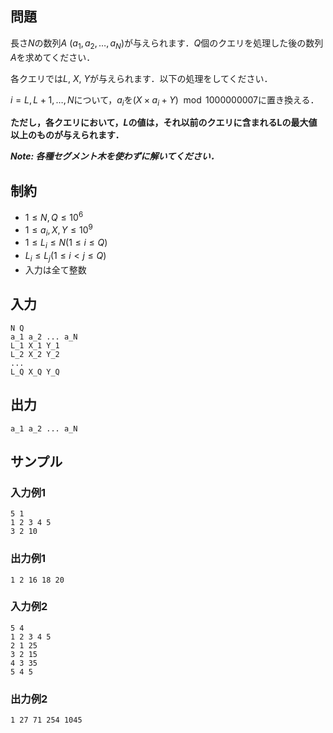 ## 問題

長さ$N$の数列$A$ $(a_1,a_2,…,a_N)$が与えられます．$Q$個のクエリを処理した後の数列$A$を求めてください．

各クエリでは$L$, $X$, $Y$が与えられます．以下の処理をしてください．

$i=L,L+1,…,N$について，$a_i$を$(X \times a_i + Y) \mod 1000000007$に置き換える．

**ただし，各クエリにおいて，$L$の値は，それ以前のクエリに含まれるLの最大値以上のものが与えられます．**

_**Note: 各種セグメント木を使わずに解いてください．**_

## 制約
- $1 \leq N, Q \leq 10^6$
- $1 \leq a_i, X, Y \leq 10^9$
- $1 \leq L_i \leq N (1 \leq i \leq Q)$
- $L_i \leq L_j (1 \leq i < j \leq Q)$
- 入力は全て整数

## 入力

```
N Q
a_1 a_2 ... a_N
L_1 X_1 Y_1
L_2 X_2 Y_2
...
L_Q X_Q Y_Q
```

## 出力

```
a_1 a_2 ... a_N
```

## サンプル

### 入力例1

```
5 1
1 2 3 4 5
3 2 10

```

### 出力例1

```
1 2 16 18 20

```

### 入力例2

```
5 4
1 2 3 4 5
2 1 25
3 2 15
4 3 35
5 4 5

```

### 出力例2

```
1 27 71 254 1045

```